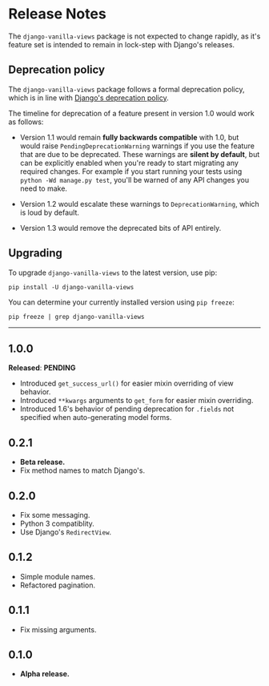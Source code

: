 # Release Notes

The `django-vanilla-views` package is not expected to change rapidly, as it's feature set is intended to remain in lock-step with Django's releases.

## Deprecation policy

The `django-vanilla-views` package follows a formal deprecation policy, which is in line with [Django's deprecation policy][django-deprecation-policy].

The timeline for deprecation of a feature present in version 1.0 would work as follows:

* Version 1.1 would remain **fully backwards compatible** with 1.0, but would raise `PendingDeprecationWarning` warnings if you use the feature that are due to be deprecated.  These warnings are **silent by default**, but can be explicitly enabled when you're ready to start migrating any required changes.  For example if you start running your tests using `python -Wd manage.py test`, you'll be warned of any API changes you need to make.

* Version 1.2 would escalate these warnings to `DeprecationWarning`, which is loud by default.

* Version 1.3 would remove the deprecated bits of API entirely.

## Upgrading

To upgrade `django-vanilla-views` to the latest version, use pip:

    pip install -U django-vanilla-views

You can determine your currently installed version using `pip freeze`:

    pip freeze | grep django-vanilla-views

---

## 1.0.0

**Released**: **PENDING**

* Introduced `get_success_url()` for easier mixin overriding of view behavior.
* Introduced `**kwargs` arguments to `get_form` for easier mixin overriding.
* Introduced 1.6's behavior of pending deprecation for `.fields` not specified when auto-generating model forms.

## 0.2.1

* **Beta release.**
* Fix method names to match Django's.

## 0.2.0

* Fix some messaging.
* Python 3 compatiblity.
* Use Django's `RedirectView`.

## 0.1.2

* Simple module names.
* Refactored pagination.

## 0.1.1

* Fix missing arguments.

## 0.1.0

* **Alpha release.**

[django-deprecation-policy]: https://docs.djangoproject.com/en/dev/internals/release-process/#internal-release-deprecation-policy
